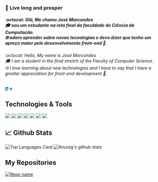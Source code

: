 ### 🖖 Live long and prosper

##### :octocat: Olá, Me chamo José Marcondes <br/> 🎓 sou um estudante na reta final da faculdade de Ciência da Computação.<br/>🤓 adoro aprender sobre novas tecnologias e devo dizer que tenho um apreço maior pelo desenvolvimento front-end 🎨.

###### :octocat: Hello, My name is José Marcondes <br/> 🎓 I am a student in the final stretch of the Faculty of Computer Science.<br/>🤓 I love learning about new technologies and I have to say that I have a greater appreciation for front-end development 🎨.

[<img src="https://raw.githubusercontent.com/Jmarcondes/Jmarcondes/master/linkedin.png" width="2%">](https://www.linkedin.com/in/jmarcondesjr/)
[<img src="https://raw.githubusercontent.com/Jmarcondes/Jmarcondes/master/twitter.png" width="2%">](https://twitter.com/_jmarcondes)

## Technologies & Tools
![](https://img.shields.io/badge/Code-Java-orange?style=flat-square&logo=java)
![](https://img.shields.io/badge/Code-C_Sharp-purple?style=flat-square&logo=c-sharp)
![](https://img.shields.io/badge/Code-C-grey?style=flat-square&logo=c)
![](https://img.shields.io/badge/Code-Apex-aqua?style=flat-square&logo=salesforce)
![](https://img.shields.io/badge/Code-JavaScript-yellow?style=flat-square&logo=javascript)
![](https://img.shields.io/badge/HTLM_5-orange?style=flat-square&logo=html5)
![](https://img.shields.io/badge/CSS_3-blue?style=flat-square&logo=css3)


## 📈 Github Stats
![Top Languages Card](https://github-readme-stats.vercel.app/api/top-langs/?username=jmarcondes&layout=compact&theme=dracula)
![Anurag's github stats](https://github-readme-stats.vercel.app/api?username=jmarcondes&theme=dracula&show_icons=true)

## My Repositories
[![Repo name](https://github-readme-stats.vercel.app/api/pin/?username=jmarcondes&repo=salesforceFacilities&show_owner=true&theme=dracula)](https://github.com/jmarcondes/salesforceFacilities)


<!--
**Jmarcondes/Jmarcondes** is a ✨ _special_ ✨ repository because its `README.md` (this file) appears on your GitHub profile.

Here are some ideas to get you started:

- 🔭 I’m currently working on ...
- 🌱 I’m currently learning ...
- 👯 I’m looking to collaborate on ...
- 🤔 I’m looking for help with ...
- 💬 Ask me about ...
- 📫 How to reach me: ...
- 😄 Pronouns: ...
- ⚡ Fun fact: ...
-->
